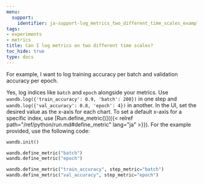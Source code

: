```yaml
---
menu:
  support:
    identifier: ja-support-log_metrics_two_different_time_scales_example_log_training
tags:
- experiments
- metrics
title: Can I log metrics on two different time scales?
toc_hide: true
type: docs
---
```


For example, I want to log training accuracy per batch and validation accuracy per epoch.

Yes, log indices like `batch` and `epoch` alongside your metrics. Use `wandb.log({'train_accuracy': 0.9, 'batch': 200})` in one step and `wandb.log({'val_accuracy': 0.8, 'epoch': 4})` in another. In the UI, set the desired value as the x-axis for each chart. To set a default x-axis for a specific index, use [Run.define_metric()]({{< relref path="/ref/python/run.md#define_metric" lang="ja" >}}). For the example provided, use the following code:

```python
wandb.init()

wandb.define_metric("batch")
wandb.define_metric("epoch")

wandb.define_metric("train_accuracy", step_metric="batch")
wandb.define_metric("val_accuracy", step_metric="epoch")
```